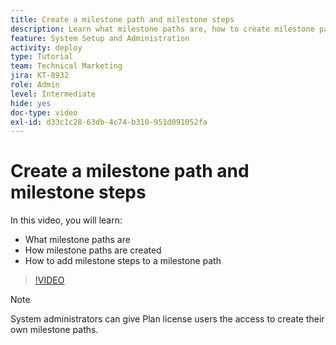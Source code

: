 ```yaml
---
title: Create a milestone path and milestone steps
description: Learn what milestone paths are, how to create milestone paths, and how to add milestone steps.
feature: System Setup and Administration
activity: deploy
type: Tutorial
team: Technical Marketing
jira: KT-8932
role: Admin
level: Intermediate
hide: yes
doc-type: video
exl-id: d33c1c28-63db-4c74-b310-951d091052fa
---
```

# Create a milestone path and milestone steps

In this video, you will learn:

* What milestone paths are
* How milestone paths are created
* How to add milestone steps to a milestone path

>[!VIDEO](https://video.tv.adobe.com/v/335204/?quality=12&learn=on&enablevpops)

>[!NOTE]
>
>System administrators can give Plan license users the access to create their own milestone paths.
